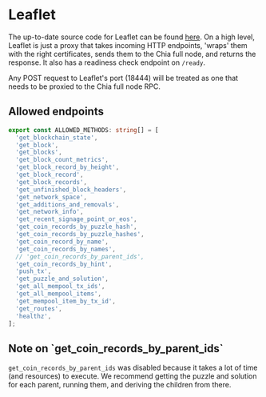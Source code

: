# Leaflet

The up-to-date source code for Leaflet can be found [here](https://github.com/fireacademy/leaflet). On a high level, Leaflet is just a proxy that takes incoming HTTP endpoints, 'wraps' them with the right certificates, sends them to the Chia full node, and returns the response. It also has a readiness check endpoint on `/ready`.

Any POST request to Leaflet's port (18444) will be treated as one that needs to be proxied to the Chia full node RPC.

## Allowed endpoints

```typescript
export const ALLOWED_METHODS: string[] = [
  'get_blockchain_state',
  'get_block',
  'get_blocks',
  'get_block_count_metrics',
  'get_block_record_by_height',
  'get_block_record',
  'get_block_records',
  'get_unfinished_block_headers',
  'get_network_space',
  'get_additions_and_removals',
  'get_network_info',
  'get_recent_signage_point_or_eos',
  'get_coin_records_by_puzzle_hash',
  'get_coin_records_by_puzzle_hashes',
  'get_coin_record_by_name',
  'get_coin_records_by_names',
  // 'get_coin_records_by_parent_ids',
  'get_coin_records_by_hint',
  'push_tx',
  'get_puzzle_and_solution',
  'get_all_mempool_tx_ids',
  'get_all_mempool_items',
  'get_mempool_item_by_tx_id',
  'get_routes',
  'healthz',
];
```

## Note on \`get\_coin\_records\_by\_parent\_ids\`

`get_coin_records_by_parent_ids` was disabled because it takes a lot of time (and resources) to execute. We recommend getting the puzzle and solution for each parent, running them, and deriving the children from there.
